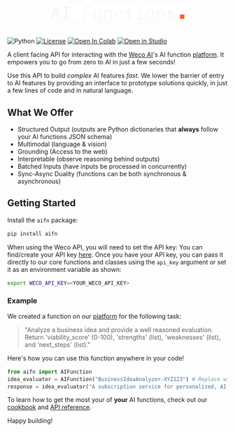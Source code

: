 <div align="center" style="display: flex; align-items: center; justify-content: center;">
   <picture>
      <source srcset="assets/ai_function_dark.png" media="(prefers-color-scheme: light)">
      <source srcset="assets/ai_function_dark.png" media="(prefers-color-scheme: dark)">
      <img src="assets/ai_function_light.png" alt="AI functions">
   </picture>
</div>

#

![Python](https://img.shields.io/badge/Python-3.10.14-blue)
[![License](https://img.shields.io/badge/License-MIT-green.svg)](https://opensource.org/licenses/MIT)
<a href="https://colab.research.google.com/github/WecoAI/aifn-python/blob/main/examples/cookbook.ipynb" target="_parent"><img src="https://colab.research.google.com/assets/colab-badge.svg" alt="Open In Colab" width=110 height=20/></a>
<a target="_blank" href="https://lightning.ai/new?repo_url=https%3A%2F%2Fgithub.com%2FWecoAI%2Faifn-python%2Fblob%2Fmain%2Fexamples%2Fcookbook.ipynb"><img src="https://pl-bolts-doc-images.s3.us-east-2.amazonaws.com/app-2/studio-badge.svg" alt="Open in Studio" width=100 height=20/></a>

A client facing API for interacting with the [Weco AI](https://www.weco.ai/)'s AI function [platform](https://www.aifunction.com). It empowers you to go from zero to AI in just a few seconds!

Use this API to build *complex* AI features *fast*. We lower the barrier of entry to AI features by providing an interface to prototype solutions quickly, in just a few lines of code and in natural language.

## What We Offer

- Structured Output (outputs are Python dictionaries that **always** follow your AI functions JSON schema)
- Multimodal (language & vision)
- Grounding (Access to the web)
- Interpretable (observe reasoning behind outputs)
- Batched Inputs (have inputs be processed in concurrently)
- Sync-Async Duality (functions can be both synchronous & asynchronous)

## Getting Started

Install the `aifn` package:
```bash
pip install aifn
```

When using the Weco API, you will need to set the API key: You can find/create your API key [here](https://www.aifunction.com/account/api-keys). Once you have your API key, you can pass it directly to our core functions and classes using the `api_key` argument or set it as an environment variable as shown:
```bash
export WECO_API_KEY=<YOUR_WECO_API_KEY>
```

### Example

We created a function on our [platform](https://www.aifunction.com) for the following task:
> "Analyze a business idea and provide a well reasoned evaluation. Return 'viability_score' (0-100), 'strengths' (list), 'weaknesses' (list), and 'next_steps' (list)."

Here's how you can use this function anywhere in your code!
```python
from aifn import AIFunction
idea_evaluator = AIFunction("BusinessIdeaAnalyzer-XYZ123") # Replace with your actual function name
response = idea_evaluator("A subscription service for personalized, AI-generated bedtime stories for children.").output
```

To learn how to get the most your of **your** AI functions, check out our [cookbook](cookbook//cookbook.md) and [API reference](api/api.md).

Happy building!
